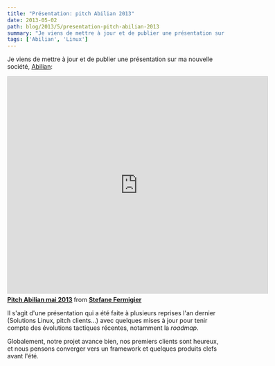 ```yaml
---
title: "Présentation: pitch Abilian 2013"
date: 2013-05-02
path: blog/2013/5/presentation-pitch-abilian-2013
summary: "Je viens de mettre à jour et de publier une présentation sur ma nouvelle société, Abilian: Pitch Abilian mai 2013 from Stefane Fermigier Il s'agit d'une présentation qui a été faite à plusieurs reprises l'an dernier (Solutions Linux, pitch clients...) avec quelques mises à jour pour tenir compte des évolutions tactiques récentes, notamment la roadmap."
tags: ['Abilian', 'Linux']
---
```


Je viens de mettre à jour et de publier une présentation sur ma nouvelle société, [Abilian](http://www.abilian.com):

<iframe src="http://www.slideshare.net/slideshow/embed_code/20388692" width="600" height="500" frameborder="0" marginwidth="0" marginheight="0" scrolling="no" style="border:1px solid #CCC;border-width:1px 1px 0;margin-bottom:5px" allowfullscreen webkitallowfullscreen mozallowfullscreen> </iframe> <div style="margin-bottom:5px"> <strong> <a href="http://www.slideshare.net/sfermigier/pitch-abilian-mai-2013" title="Pitch Abilian mai 2013" target="_blank">Pitch Abilian mai 2013</a> </strong> from <strong><a href="http://www.slideshare.net/sfermigier" target="_blank">Stefane Fermigier</a></strong> </div>

Il s'agit d'une présentation qui a été faite à plusieurs reprises l'an dernier (Solutions Linux, pitch clients...) avec quelques mises à jour pour tenir compte des évolutions tactiques récentes, notamment la *roadmap*.

Globalement, notre projet avance bien, nos premiers clients sont heureux, et nous pensons converger vers un framework et quelques produits clefs avant l'été.
